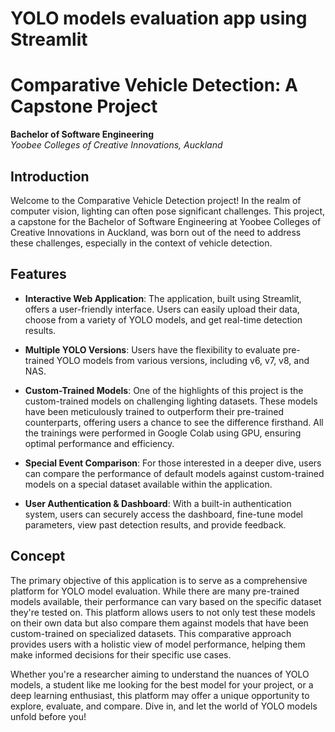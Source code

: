 # YOLO models evaluation app using Streamlit
# Comparative Vehicle Detection: A Capstone Project

**Bachelor of Software Engineering**  
_Yoobee Colleges of Creative Innovations, Auckland_

## Introduction

Welcome to the Comparative Vehicle Detection project! In the realm of computer vision, lighting can often pose significant challenges. This project, a capstone for the Bachelor of Software Engineering at Yoobee Colleges of Creative Innovations in Auckland, was born out of the need to address these challenges, especially in the context of vehicle detection.

## Features

- **Interactive Web Application**: The application, built using Streamlit, offers a user-friendly interface. Users can easily upload their data, choose from a variety of YOLO models, and get real-time detection results.
  
- **Multiple YOLO Versions**: Users have the flexibility to evaluate pre-trained YOLO models from various versions, including v6, v7, v8, and NAS.
  
- **Custom-Trained Models**: One of the highlights of this project is the custom-trained models on challenging lighting datasets. These models have been meticulously trained to outperform their pre-trained counterparts, offering users a chance to see the difference firsthand. All the trainings were performed in Google Colab using GPU, ensuring optimal performance and efficiency.

  
- **Special Event Comparison**: For those interested in a deeper dive, users can compare the performance of default models against custom-trained models on a special dataset available within the application.
  
- **User Authentication & Dashboard**: With a built-in authentication system, users can securely access the dashboard, fine-tune model parameters, view past detection results, and provide feedback.

## Concept

The primary objective of this application is to serve as a comprehensive platform for YOLO model evaluation. While there are many pre-trained models available, their performance can vary based on the specific dataset they're tested on. This platform allows users to not only test these models on their own data but also compare them against models that have been custom-trained on specialized datasets. This comparative approach provides users with a holistic view of model performance, helping them make informed decisions for their specific use cases.

Whether you're a researcher aiming to understand the nuances of YOLO models, a student like me looking for the best model for your project, or a deep learning enthusiast, this platform may offer a unique opportunity to explore, evaluate, and compare. Dive in, and let the world of YOLO models unfold before you!

